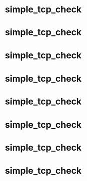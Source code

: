 # simple_tcp_check
# simple_tcp_check
# simple_tcp_check
# simple_tcp_check
# simple_tcp_check
# simple_tcp_check
# simple_tcp_check
# simple_tcp_check
